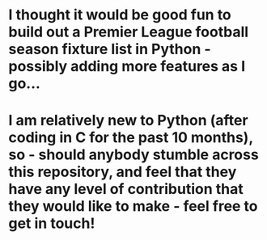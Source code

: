 # I thought it would be good fun to build out a Premier League football season fixture list in Python - possibly adding more features as I go...  

# I am relatively new to Python (after coding in C for the past 10 months), so - should anybody stumble across this repository, and feel that they have any level of contribution that they would like to make - feel free to get in touch! 
